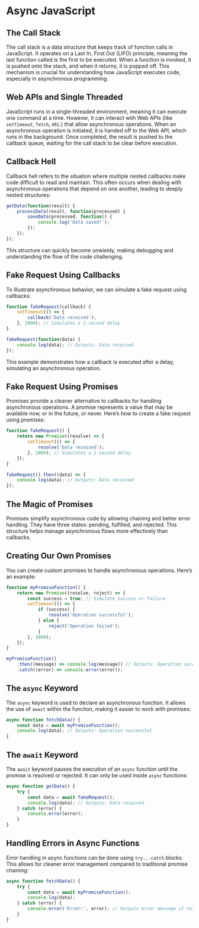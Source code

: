 # Async JavaScript

## The Call Stack
The call stack is a data structure that keeps track of function calls in JavaScript. It operates on a Last In, First Out (LIFO) principle, meaning the last function called is the first to be executed. When a function is invoked, it is pushed onto the stack, and when it returns, it is popped off. This mechanism is crucial for understanding how JavaScript executes code, especially in asynchronous programming.

## Web APIs and Single Threaded
JavaScript runs in a single-threaded environment, meaning it can execute one command at a time. However, it can interact with Web APIs (like `setTimeout`, `fetch`, etc.) that allow asynchronous operations. When an asynchronous operation is initiated, it is handed off to the Web API, which runs in the background. Once completed, the result is pushed to the callback queue, waiting for the call stack to be clear before execution.

## Callback Hell
Callback hell refers to the situation where multiple nested callbacks make code difficult to read and maintain. This often occurs when dealing with asynchronous operations that depend on one another, leading to deeply nested structures:

```javascript
getData(function(result) {
    processData(result, function(processed) {
        saveData(processed, function() {
            console.log('Data saved!');
        });
    });
});
```

This structure can quickly become unwieldy, making debugging and understanding the flow of the code challenging.

## Fake Request Using Callbacks
To illustrate asynchronous behavior, we can simulate a fake request using callbacks:

```javascript
function fakeRequest(callback) {
    setTimeout(() => {
        callback('Data received');
    }, 1000); // Simulates a 1-second delay
}

fakeRequest(function(data) {
    console.log(data); // Outputs: Data received
});
```

This example demonstrates how a callback is executed after a delay, simulating an asynchronous operation.

## Fake Request Using Promises
Promises provide a cleaner alternative to callbacks for handling asynchronous operations. A promise represents a value that may be available now, or in the future, or never. Here’s how to create a fake request using promises:

```javascript
function fakeRequest() {
    return new Promise((resolve) => {
        setTimeout(() => {
            resolve('Data received');
        }, 1000); // Simulates a 1-second delay
    });
}

fakeRequest().then((data) => {
    console.log(data); // Outputs: Data received
});
```

## The Magic of Promises
Promises simplify asynchronous code by allowing chaining and better error handling. They have three states: pending, fulfilled, and rejected. This structure helps manage asynchronous flows more effectively than callbacks.

## Creating Our Own Promises
You can create custom promises to handle asynchronous operations. Here’s an example:

```javascript
function myPromiseFunction() {
    return new Promise((resolve, reject) => {
        const success = true; // Simulate success or failure
        setTimeout(() => {
            if (success) {
                resolve('Operation successful');
            } else {
                reject('Operation failed');
            }
        }, 1000);
    });
}

myPromiseFunction()
    .then((message) => console.log(message)) // Outputs: Operation successful
    .catch((error) => console.error(error));
```

## The `async` Keyword
The `async` keyword is used to declare an asynchronous function. It allows the use of `await` within the function, making it easier to work with promises:

```javascript
async function fetchData() {
    const data = await myPromiseFunction();
    console.log(data); // Outputs: Operation successful
}
```

## The `await` Keyword
The `await` keyword pauses the execution of an `async` function until the promise is resolved or rejected. It can only be used inside `async` functions:

```javascript
async function getData() {
    try {
        const data = await fakeRequest();
        console.log(data); // Outputs: Data received
    } catch (error) {
        console.error(error);
    }
}
```

## Handling Errors in Async Functions
Error handling in async functions can be done using `try...catch` blocks. This allows for cleaner error management compared to traditional promise chaining:

```javascript
async function fetchData() {
    try {
        const data = await myPromiseFunction();
        console.log(data);
    } catch (error) {
        console.error('Error:', error); // Outputs error message if rejected
    }
}
```
